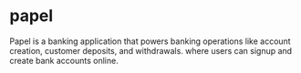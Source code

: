 # papel
Papel is a  banking application that powers banking operations like account creation, customer deposits, and withdrawals. where users can signup and create bank accounts online.
